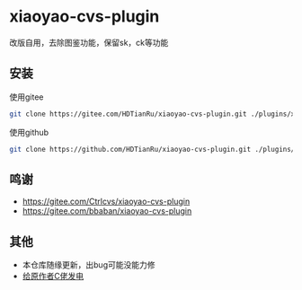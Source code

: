 # xiaoyao-cvs-plugin

改版自用，去除图鉴功能，保留sk，ck等功能

## 安装
使用gitee
```sh
git clone https://gitee.com/HDTianRu/xiaoyao-cvs-plugin.git ./plugins/xiaoyao-cvs-plugin/
```
使用github
```sh
git clone https://github.com/HDTianRu/xiaoyao-cvs-plugin.git ./plugins/xiaoyao-cvs-plugin/
```

## 鸣谢
- https://gitee.com/Ctrlcvs/xiaoyao-cvs-plugin
- https://gitee.com/bbaban/xiaoyao-cvs-plugin

## 其他
- 本仓库随缘更新，出bug可能没能力修
- [给原作者C佬发电](https://afdian.net/a/Ctrlcvs)
